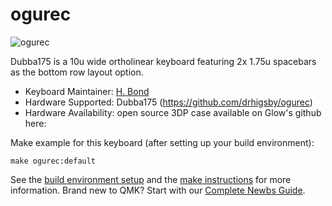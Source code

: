# ogurec

![ogurec](https://imgur.com/gallery/OFF1Vyp)

Dubba175 is a 10u wide ortholinear keyboard featuring 2x 1.75u spacebars as the bottom row layout option.   

* Keyboard Maintainer: [H. Bond](https://github.com/drhigsby)
* Hardware Supported: Dubba175 (https://github.com/drhigsby/ogurec)
* Hardware Availability: open source 3DP case available on Glow's github here: 

Make example for this keyboard (after setting up your build environment):

    make ogurec:default

See the [build environment setup](https://docs.qmk.fm/#/getting_started_build_tools) and the [make instructions](https://docs.qmk.fm/#/getting_started_make_guide) for more information. Brand new to QMK? Start with our [Complete Newbs Guide](https://docs.qmk.fm/#/newbs).
